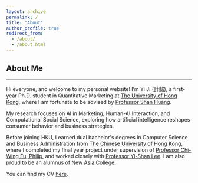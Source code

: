 ```yaml
---
layout: archive
permalink: /
title: "About"
author_profile: true
redirect_from: 
  - /about/
  - /about.html
---
```


## About Me
---
Hi everyone, and welcome to my personal website! I’m Yi Ji (計懿), a first-year Ph.D. student in Quantitative Marketing at <a href="https://www.hku.hk/" target="_blank">The University of Hong Kong</a>, where I am fortunate to be advised by <a href="https://www.shanhhuang.com/" target="_blank">Professor Shan Huang</a>. 

My research focuses on AI in Marketing, Human-AI Interaction, and Computational Social Science, exploring how artificial intelligence reshapes consumer behavior and business strategies. 

Before joining HKU, I earned dual bachelor's degrees in Computer Science and Business Administration from <a href="https://www.cuhk.edu.hk/english/index.html" target="_blank">The Chinese University of Hong Kong</a>, where I completed my final year project under supervision of <a href="https://www.cse.cuhk.edu.hk/~cwfu/" target="_blank">Professor Chi-Wing Fu, Philip</a>, and worked closely with <a href="https://sites.google.com/view/yi-shanlee" target="_blank">Professor Yi-Shan Lee</a>. I am also proud to be an alumnus of <a href="https://www.na.cuhk.edu.hk/" target="_blank">New Asia College</a>.

You can find my CV <a href="../files/CV.pdf" target="_blank">here</a>.
